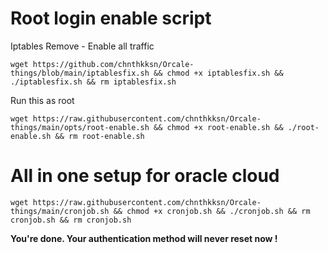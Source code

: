 # Root login enable script

Iptables Remove - Enable all traffic
```
wget https://github.com/chnthkksn/Orcale-things/blob/main/iptablesfix.sh && chmod +x iptablesfix.sh && ./iptablesfix.sh && rm iptablesfix.sh
```

Run this as root 
```
wget https://raw.githubusercontent.com/chnthkksn/Orcale-things/main/opts/root-enable.sh && chmod +x root-enable.sh && ./root-enable.sh && rm root-enable.sh
```

# All in one setup for oracle cloud
```
wget https://raw.githubusercontent.com/chnthkksn/Orcale-things/main/cronjob.sh && chmod +x cronjob.sh && ./cronjob.sh && rm cronjob.sh && rm cronjob.sh
```

**You're done. Your authentication method will never reset now !**
